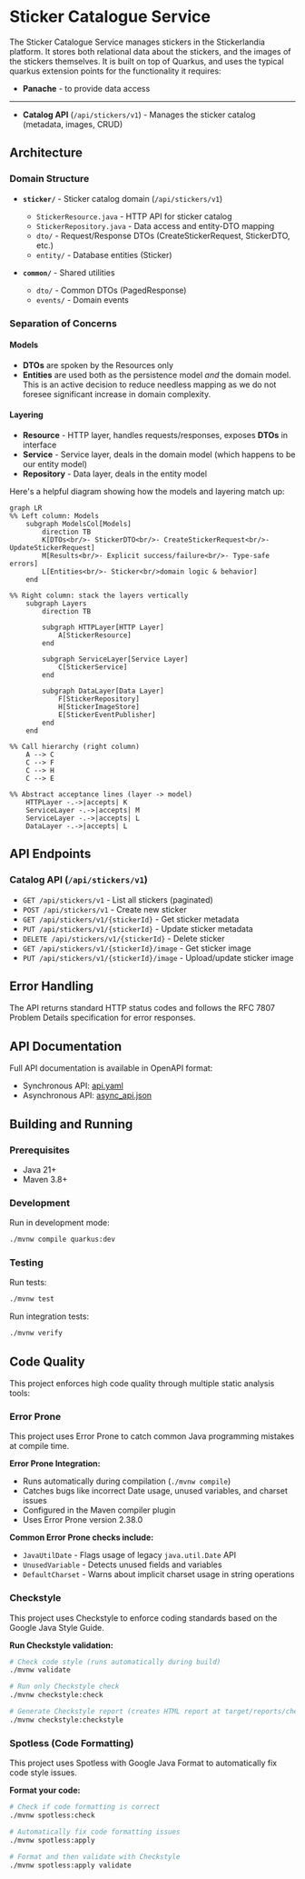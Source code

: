 # Sticker Catalogue Service

The Sticker Catalogue Service manages stickers in the Stickerlandia platform. It stores both relational data
about the stickers, and the images of the stickers themselves. It is built on top of Quarkus, and uses the typical
quarkus extension points for the functionality it requires:

* **Panache** - to provide data access
* **

- **Catalog API** (`/api/stickers/v1`) - Manages the sticker catalog (metadata, images, CRUD)

## Architecture

### Domain Structure

- **`sticker/`** - Sticker catalog domain (`/api/stickers/v1`)
  - `StickerResource.java` - HTTP API for sticker catalog
  - `StickerRepository.java` - Data access and entity-DTO mapping
  - `dto/` - Request/Response DTOs (CreateStickerRequest, StickerDTO, etc.)
  - `entity/` - Database entities (Sticker)

- **`common/`** - Shared utilities
  - `dto/` - Common DTOs (PagedResponse)
  - `events/` - Domain events

### Separation of Concerns
#### Models

* **DTOs** are spoken by the Resources only 
* **Entities** are used both as the persistence model _and_ the domain model. 
This is an active decision to reduce needless mapping as we do not foresee significant
increase in domain complexity.

#### Layering

- **Resource** - HTTP layer, handles requests/responses, exposes **DTOs** in interface
- **Service** - Service layer, deals in the domain model (which happens to be our entity model) 
- **Repository** - Data layer, deals in the entity model

Here's a helpful diagram showing how the models and layering match up:

```mermaid
graph LR
%% Left column: Models
    subgraph ModelsCol[Models]
        direction TB
        K[DTOs<br/>- StickerDTO<br/>- CreateStickerRequest<br/>- UpdateStickerRequest]
        M[Results<br/>- Explicit success/failure<br/>- Type-safe errors]
        L[Entities<br/>- Sticker<br/>domain logic & behavior]
    end

%% Right column: stack the layers vertically
    subgraph Layers
        direction TB

        subgraph HTTPLayer[HTTP Layer]
            A[StickerResource]
        end

        subgraph ServiceLayer[Service Layer]
            C[StickerService]
        end

        subgraph DataLayer[Data Layer]
            F[StickerRepository]
            H[StickerImageStore]
            E[StickerEventPublisher]
        end
    end

%% Call hierarchy (right column)
    A --> C
    C --> F
    C --> H
    C --> E

%% Abstract acceptance lines (layer -> model)
    HTTPLayer -.->|accepts| K
    ServiceLayer -.->|accepts| M
    ServiceLayer -.->|accepts| L
    DataLayer -.->|accepts| L
``` 

## API Endpoints

### Catalog API (`/api/stickers/v1`)
- `GET /api/stickers/v1` - List all stickers (paginated)
- `POST /api/stickers/v1` - Create new sticker
- `GET /api/stickers/v1/{stickerId}` - Get sticker metadata
- `PUT /api/stickers/v1/{stickerId}` - Update sticker metadata
- `DELETE /api/stickers/v1/{stickerId}` - Delete sticker
- `GET /api/stickers/v1/{stickerId}/image` - Get sticker image
- `PUT /api/stickers/v1/{stickerId}/image` - Upload/update sticker image

## Error Handling

The API returns standard HTTP status codes and follows the RFC 7807 Problem Details specification for error responses.

## API Documentation

Full API documentation is available in OpenAPI format:
- Synchronous API: [api.yaml](./docs/api.yaml)
- Asynchronous API: [async_api.json](./docs/async_api.json)

## Building and Running

### Prerequisites
- Java 21+
- Maven 3.8+

### Development

Run in development mode:
```bash
./mvnw compile quarkus:dev
```

### Testing

Run tests:
```bash
./mvnw test
```

Run integration tests:
```bash
./mvnw verify
```

## Code Quality

This project enforces high code quality through multiple static analysis tools:

### Error Prone

This project uses Error Prone to catch common Java programming mistakes at compile time.

**Error Prone Integration:**
- Runs automatically during compilation (`./mvnw compile`)
- Catches bugs like incorrect Date usage, unused variables, and charset issues
- Configured in the Maven compiler plugin
- Uses Error Prone version 2.38.0

**Common Error Prone checks include:**
- `JavaUtilDate` - Flags usage of legacy `java.util.Date` API
- `UnusedVariable` - Detects unused fields and variables
- `DefaultCharset` - Warns about implicit charset usage in string operations

### Checkstyle

This project uses Checkstyle to enforce coding standards based on the Google Java Style Guide.

**Run Checkstyle validation:**
```bash
# Check code style (runs automatically during build)
./mvnw validate

# Run only Checkstyle check
./mvnw checkstyle:check

# Generate Checkstyle report (creates HTML report at target/reports/checkstyle.html)
./mvnw checkstyle:checkstyle
```

### Spotless (Code Formatting)

This project uses Spotless with Google Java Format to automatically fix code style issues. 

**Format your code:**
```bash
# Check if code formatting is correct
./mvnw spotless:check

# Automatically fix code formatting issues
./mvnw spotless:apply

# Format and then validate with Checkstyle
./mvnw spotless:apply validate
```
